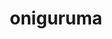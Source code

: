 ---
title: "oniguruma"
layout: cache
categories: [package, develop]
meta: {"versions": ["6.9.4"], "compilers": ["gcc@=11.1.0"], "oss": ["ubuntu20.04"], "platforms": ["linux"], "targets": ["x86_64_v3"], "stacks": ["root"], "num_specs": 1, "num_specs_by_stack": {"root": 1}}
spec_details: [{"hash": "a6la74ig6r6rwv5iezzjn3mfjdpmob3c", "compiler": "gcc@=11.1.0", "versions": ["6.9.4"], "os": "ubuntu20.04", "platform": "linux", "target": "x86_64_v3", "variants": ["build_system=autotools"], "stacks": ["root"], "size": "-", "tarball": "https://binaries.spack.io/develop/build_cache/linux-ubuntu20.04-x86_64_v3/gcc-11.1.0/oniguruma-6.9.4/linux-ubuntu20.04-x86_64_v3-gcc-11.1.0-oniguruma-6.9.4-a6la74ig6r6rwv5iezzjn3mfjdpmob3c.spack"}]
---